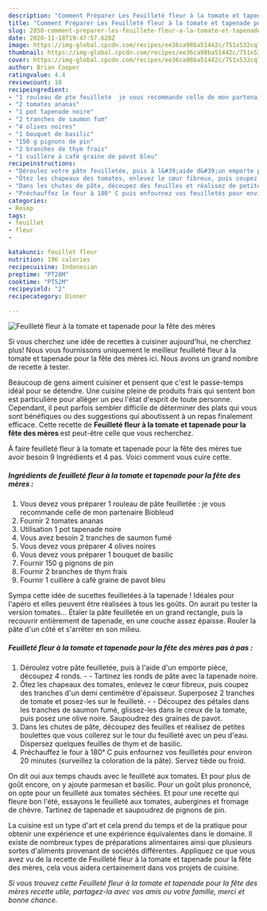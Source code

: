 ```yaml
---
description: "Comment Préparer Les Feuilleté fleur à la tomate et tapenade pour la fête des mères"
title: "Comment Préparer Les Feuilleté fleur à la tomate et tapenade pour la fête des mères"
slug: 2858-comment-preparer-les-feuillete-fleur-a-la-tomate-et-tapenade-pour-la-fete-des-meres
date: 2020-11-18T19:47:57.628Z
image: https://img-global.cpcdn.com/recipes/ee36ca98ba51442c/751x532cq70/feuillete-fleur-a-la-tomate-et-tapenade-pour-la-fete-des-meres-photo-principale-de-la-recette.jpg
thumbnail: https://img-global.cpcdn.com/recipes/ee36ca98ba51442c/751x532cq70/feuillete-fleur-a-la-tomate-et-tapenade-pour-la-fete-des-meres-photo-principale-de-la-recette.jpg
cover: https://img-global.cpcdn.com/recipes/ee36ca98ba51442c/751x532cq70/feuillete-fleur-a-la-tomate-et-tapenade-pour-la-fete-des-meres-photo-principale-de-la-recette.jpg
author: Brian Cooper
ratingvalue: 4.4
reviewcount: 10
recipeingredient:
- "1 rouleau de pte feuillete  je vous recommande celle de mon partenaire Biobleud"
- "2 tomates ananas"
- "1 pot tapenade noire"
- "2 tranches de saumon fum"
- "4 olives noires"
- "1 bouquet de basilic"
- "150 g pignons de pin"
- "2 branches de thym frais"
- "1 cuillère à café graine de pavot bleu"
recipeinstructions:
- "Déroulez votre pâte feuilletée, puis à l&#39;aide d&#39;un emporte pièce, découpez 4 ronds.  Tartinez les ronds de pâte avec la tapenade noire."
- "Ôtez les chapeaux des tomates, enlevez le cœur fibreux, puis coupez des tranches d&#39;un demi centimètre d&#39;épaisseur. Superposez 2 tranches de tomate et posez-les sur le feuilleté.  Découpez des pétales dans les tranches de saumon fumé, glissez-les dans le creux de la tomate, puis posez une olive noire. Saupoudrez des graines de pavot."
- "Dans les chutes de pâte, découpez des feuilles et réalisez de petites boulettes que vous collerez sur le tour du feuilleté avec un peu d&#39;eau. Dispersez quelques feuilles de thym et de basilic."
- "Préchauffez le four à 180° C puis enfournez vos feuilletés pour environ 20 minutes (surveillez la coloration de la pâte). Servez tiède ou froid."
categories:
- Resep
tags:
- feuillet
- fleur
- 

katakunci: feuillet fleur  
nutrition: 196 calories
recipecuisine: Indonesian
preptime: "PT28M"
cooktime: "PT52M"
recipeyield: "2"
recipecategory: Dinner

---
```



![Feuilleté fleur à la tomate et tapenade pour la fête des mères](https://img-global.cpcdn.com/recipes/ee36ca98ba51442c/751x532cq70/feuillete-fleur-a-la-tomate-et-tapenade-pour-la-fete-des-meres-photo-principale-de-la-recette.jpg)

Si vous cherchez une idée de recettes à cuisiner aujourd'hui, ne cherchez plus! Nous vous fournissons uniquement le meilleur feuilleté fleur à la tomate et tapenade pour la fête des mères ici. Nous avons un grand nombre de recette à tester.

Beaucoup de gens aiment cuisiner et pensent que c'est le passe-temps idéal pour se détendre. Une cuisine pleine de produits frais qui sentent bon est particulière pour alléger un peu l'état d'esprit de toute personne. Cependant, il peut parfois sembler difficile de déterminer des plats qui vous sont bénéfiques ou des suggestions qui aboutissent à un repas finalement efficace. Cette recette de <strong> Feuilleté fleur à la tomate et tapenade pour la fête des mères </strong> est peut-être celle que vous recherchez.

<!--inarticleads1-->

À faire feuilleté fleur à la tomate et tapenade pour la fête des mères tue avoir besoin 9 Ingrédients et 4 pas. Voici comment vous cuire cette.

##### Ingrédients de feuilleté fleur à la tomate et tapenade pour la fête des mères :

1. Vous devez vous préparer 1 rouleau de pâte feuilletée : je vous recommande celle de mon partenaire Biobleud
1. Fournir 2 tomates ananas
1. Utilisation 1 pot tapenade noire
1. Vous avez besoin 2 tranches de saumon fumé
1. Vous devez vous préparer 4 olives noires
1. Vous devez vous préparer 1 bouquet de basilic
1. Fournir 150 g pignons de pin
1. Fournir 2 branches de thym frais
1. Fournir 1 cuillère à café graine de pavot bleu


Sympa cette idée de sucettes feuilletées à la tapenade ! Idéales pour l&#39;apéro et elles peuvent être réalisées à tous les goûts. On aurait pu tester la version tomates… Étaler la pâte feuilletée en un grand rectangle, puis la recouvrir entièrement de tapenade, en une couche assez épaisse. Rouler la pâte d&#39;un côté et s&#39;arrêter en son milieu. 

<!--inarticleads2-->

##### Feuilleté fleur à la tomate et tapenade pour la fête des mères pas à pas :

1. Déroulez votre pâte feuilletée, puis à l&#39;aide d&#39;un emporte pièce, découpez 4 ronds. -  - Tartinez les ronds de pâte avec la tapenade noire.
1. Ôtez les chapeaux des tomates, enlevez le cœur fibreux, puis coupez des tranches d&#39;un demi centimètre d&#39;épaisseur. Superposez 2 tranches de tomate et posez-les sur le feuilleté. -  - Découpez des pétales dans les tranches de saumon fumé, glissez-les dans le creux de la tomate, puis posez une olive noire. Saupoudrez des graines de pavot.
1. Dans les chutes de pâte, découpez des feuilles et réalisez de petites boulettes que vous collerez sur le tour du feuilleté avec un peu d&#39;eau. Dispersez quelques feuilles de thym et de basilic.
1. Préchauffez le four à 180° C puis enfournez vos feuilletés pour environ 20 minutes (surveillez la coloration de la pâte). Servez tiède ou froid.


On dit oui aux temps chauds avec le feuilleté aux tomates. Et pour plus de goût encore, on y ajoute parmesan et basilic. Pour un goût plus prononcé, on opte pour un feuilleté aux tomates séchées. Et pour une recette qui fleure bon l&#39;été, essayons le feuilleté aux tomates, aubergines et fromage de chèvre. Tartinez de tapenade et saupoudrez de pignons de pin. 

<!--inarticleads1-->

<p>
La cuisine est un type d'art et cela prend du temps et de la pratique pour obtenir une expérience et une expérience équivalentes dans le domaine. Il existe de nombreux types de préparations alimentaires ainsi que plusieurs sortes d'aliments provenant de sociétés différentes. Appliquez ce que vous avez vu de la recette de Feuilleté fleur à la tomate et tapenade pour la fête des mères, cela vous aidera certainement dans vos projets de cuisine.
</p>

<p>
<i>Si vous trouvez cette Feuilleté fleur à la tomate et tapenade pour la fête des mères recette utile, partagez-la avec vos amis ou votre famille, merci et bonne chance.</i>
</p>
